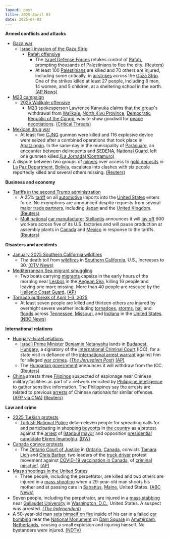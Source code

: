 ```yaml
---
layout: post
title: 2025 April 03
date: 2025-04-03
---
```



**Armed conflicts and attacks**

* [Gaza war](https://en.wikipedia.org/wiki/Gaza_war "Gaza war")
  + [Israeli invasion of the Gaza Strip](https://en.wikipedia.org/wiki/Israeli_invasion_of_the_Gaza_Strip "Israeli invasion of the Gaza Strip")
    - [Rafah offensive](https://en.wikipedia.org/wiki/Rafah_offensive "Rafah offensive")
      * The [Israel Defense Forces](https://en.wikipedia.org/wiki/Israel_Defense_Forces "Israel Defense Forces") retakes control of [Rafah](https://en.wikipedia.org/wiki/Rafah "Rafah"), prompting thousands of [Palestinians](https://en.wikipedia.org/wiki/Palestinians "Palestinians") to flee the city. [(Reuters)](https://www.reuters.com/world/middle-east/hundreds-thousands-flee-israel-seizes-rafah-new-gaza-security-zone-2025-04-03/)
      * At least 100 [Palestinians](https://en.wikipedia.org/wiki/Palestinians "Palestinians") are killed and 70 others are injured, including some critically, in [airstrikes](https://en.wikipedia.org/wiki/Airstrike "Airstrike") across the [Gaza Strip](https://en.wikipedia.org/wiki/Gaza_Strip "Gaza Strip"). One of the strikes killed at least 27 people, including 8 men, 14 women, and 5 children, at a sheltering school in the north. [(AP News)](https://apnews.com/article/israel-gaza-hamas-strike-casualties-76c88384839a9ac71c87f0045278c385)
* [M23 campaign](https://en.wikipedia.org/wiki/M23_campaign_%282022%E2%80%93present%29 "M23 campaign (2022–present)")
  + [2025 Walikale offensive](https://en.wikipedia.org/wiki/2025_Walikale_offensive "2025 Walikale offensive")
    - [M23](https://en.wikipedia.org/wiki/March_23_Movement "March 23 Movement") spokesperson Lawrence Kanyuka claims that the group's withdrawal from [Walikale](https://en.wikipedia.org/wiki/Walikale "Walikale"), [North Kivu Province](https://en.wikipedia.org/wiki/North_Kivu_Province "North Kivu Province"), [Democratic Republic of the Congo](https://en.wikipedia.org/wiki/Democratic_Republic_of_the_Congo "Democratic Republic of the Congo"), was to show goodwill for [peace negotiations](https://en.wikipedia.org/wiki/Peace_negotiations "Peace negotiations"). [(Critical Threats)](https://www.criticalthreats.org/briefs/congo-war-security-review/congo-war-security-review-april-3-2025#_edn5a8850a81da37df564dcd4df35bbe9211)
* [Mexican drug war](https://en.wikipedia.org/wiki/Mexican_drug_war "Mexican drug war")
  + At least five [CJNG](https://en.wikipedia.org/wiki/CJNG "CJNG") gunmen were killed and 116 explosive device were seized after a combined operations that took place in [Apatzingán](https://en.wikipedia.org/wiki/Apatzing%C3%A1n "Apatzingán"). In the same day in the municipality of [Parácuaro](https://en.wikipedia.org/wiki/Par%C3%A1cuaro "Parácuaro"), an encounter between delincuents and [SEDENA](https://en.wikipedia.org/wiki/Secretariat_of_National_Defense "Secretariat of National Defense"), [National Guard](https://en.wikipedia.org/wiki/National_Guard_%28Mexico%29 "National Guard (Mexico)"), left one gunmen killed.[(La Jornada)](https://www.jornada.com.mx/noticia/2025/04/03/estados/abate-el-ejercito-a-cinco-pistoleros-en-apatzingan)[(Contramuro)](https://www.contramuro.com/gatillero-abatido-enfrentamiento-paracuaro/)
* A dispute between two groups of [miners](https://en.wikipedia.org/wiki/Miner "Miner") over access to [gold deposits](https://en.wikipedia.org/wiki/Gold "Gold") in [La Paz Department](https://en.wikipedia.org/wiki/La_Paz_Department_%28Bolivia%29 "La Paz Department (Bolivia)"), [Bolivia](https://en.wikipedia.org/wiki/Bolivia "Bolivia"), escalates into clashes with six people reportedly killed and several others missing. [(Reuters)](https://www.reuters.com/world/americas/bolivia-wildcat-mining-clash-sees-explosions-six-reported-dead-2025-04-03/)

**Business and economy**

* [Tariffs in the second Trump administration](https://en.wikipedia.org/wiki/Tariffs_in_the_second_Trump_administration "Tariffs in the second Trump administration")
  + A 25% [tariff](https://en.wikipedia.org/wiki/Tariff "Tariff") on all [automotive](https://en.wikipedia.org/wiki/Automotive_industry "Automotive industry") imports into the [United States](https://en.wikipedia.org/wiki/United_States "United States") enters force. No exemptions are announced despite requests from several [major trade partners](https://en.wikipedia.org/wiki/List_of_countries_by_leading_trade_partners "List of countries by leading trade partners"), including [Japan](https://en.wikipedia.org/wiki/Japan "Japan") and the [United Kingdom](https://en.wikipedia.org/wiki/United_Kingdom "United Kingdom"). [(Reuters)](https://www.reuters.com/world/us/trump-25-automobile-tariffs-due-take-effect-1201-am-et-april-3-federal-register-2025-04-02/)
  + [Multinational](https://en.wikipedia.org/wiki/Multinational_corporation "Multinational corporation") [car manufacturer](https://en.wikipedia.org/wiki/Automotive_industry "Automotive industry") [Stellantis](https://en.wikipedia.org/wiki/Stellantis "Stellantis") announces it will [lay off](https://en.wikipedia.org/wiki/Layoff "Layoff") 900 workers across five of its U.S. factories and will pause production at assembly plants in [Canada](https://en.wikipedia.org/wiki/Canada "Canada") and [Mexico](https://en.wikipedia.org/wiki/Mexico "Mexico") in response to the tariffs. [(Reuters)](https://www.reuters.com/business/autos-transportation/stellantis-says-will-temporarily-lay-off-900-us-workers-following-tariff-2025-04-03/)

**Disasters and accidents**

* [January 2025 Southern California wildfires](https://en.wikipedia.org/wiki/January_2025_Southern_California_wildfires "January 2025 Southern California wildfires")
  + The death toll from [wildfires](https://en.wikipedia.org/wiki/Wildfire "Wildfire") in [Southern California](https://en.wikipedia.org/wiki/Southern_California "Southern California"), U.S., increases to 30. [(CTV News)](https://www.ctvnews.ca/world/article/death-toll-from-the-wildfires-that-tore-through-the-los-angeles-area-reaches-30/)
* [Mediterranean Sea migrant smuggling](https://en.wikipedia.org/wiki/Mediterranean_Sea_migrant_smuggling "Mediterranean Sea migrant smuggling")
  + Two boats carrying [migrants](https://en.wikipedia.org/wiki/Illegal_immigration "Illegal immigration") capsize in the early hours of the morning near [Lesbos](https://en.wikipedia.org/wiki/Lesbos "Lesbos") in the [Aegean Sea](https://en.wikipedia.org/wiki/Aegean_Sea "Aegean Sea"), killing 16 people and leaving one more missing. More than 40 people are rescued by the [Hellenic Coast Guard](https://en.wikipedia.org/wiki/Hellenic_Coast_Guard "Hellenic Coast Guard"). [(AP)](https://apnews.com/article/migration-greece-capsize-lesbos-f8b58302de27e3a819b0bad02b32b28f)
* [Tornado outbreak of April 1–3, 2025](https://en.wikipedia.org/wiki/Tornado_outbreak_of_April_1%E2%80%933%2C_2025 "Tornado outbreak of April 1–3, 2025")
  + At least seven people are killed and thirteen others are injured by overnight severe weather including [tornadoes](https://en.wikipedia.org/wiki/Tornado "Tornado"), [storms](https://en.wikipedia.org/wiki/Storm "Storm"), [hail](https://en.wikipedia.org/wiki/Hail "Hail") and [floods](https://en.wikipedia.org/wiki/Flood "Flood") across [Tennessee](https://en.wikipedia.org/wiki/Tennessee "Tennessee"), [Missouri](https://en.wikipedia.org/wiki/Missouri "Missouri"), and [Indiana](https://en.wikipedia.org/wiki/Indiana "Indiana") in the [United States](https://en.wikipedia.org/wiki/United_States "United States"). [(NBC News)](https://www.nbcnews.com/weather/floods/live-blog/severe-weather-live-updates-life-threatening-catastrophic-flash-floodi-rcna199446)

**International relations**

* [Hungary–Israel relations](https://en.wikipedia.org/wiki/Hungary%E2%80%93Israel_relations "Hungary–Israel relations")
  + [Israeli Prime Minister](https://en.wikipedia.org/wiki/Prime_Minister_of_Israel "Prime Minister of Israel") [Benjamin Netanyahu](https://en.wikipedia.org/wiki/Benjamin_Netanyahu "Benjamin Netanyahu") lands in [Budapest, Hungary](https://en.wikipedia.org/wiki/Budapest "Budapest"), a signatory of the [International Criminal Court](https://en.wikipedia.org/wiki/International_Criminal_Court "International Criminal Court") (ICC), for a state visit in defiance of the [international arrest warrant](https://en.wikipedia.org/wiki/International_Criminal_Court_arrest_warrants_for_Israeli_leaders "International Criminal Court arrest warrants for Israeli leaders") against him for alleged [war crimes](https://en.wikipedia.org/wiki/War_crime "War crime"). [(*The Jerusalem Post*)](https://www.jpost.com/breaking-news/article-848634) [(AP)](https://apnews.com/article/netanyahu-visits-hungary-despite-international-arrest-warrant-d3ce4f986adbff6c324b8ef86261731e)
  + The [Hungarian government](https://en.wikipedia.org/wiki/Government_of_Hungary "Government of Hungary") announces it will withdraw from the ICC. [(Reuters)](https://www.reuters.com/world/hungary-says-it-is-withdrawing-icc-israeli-leader-visits-2025-04-03/)
* [China](https://en.wikipedia.org/wiki/China "China") arrests three [Filipinos](https://en.wikipedia.org/wiki/Filipinos "Filipinos") suspected of espionage near Chinese military facilities as part of a network recruited by [Philippine intelligence](https://en.wikipedia.org/wiki/National_Intelligence_Coordinating_Agency "National Intelligence Coordinating Agency") to gather sensitive information. The Philippines say the arrests are related to previous [arrests](https://en.wikipedia.org/wiki/2025_China%E2%80%93Philippine_espionage_cases "2025 China–Philippine espionage cases") of Chinese nationals for similar offences. [(AFP via CNA)](https://www.channelnewsasia.com/east-asia/china-arrests-filipinos-suspected-spying-5041696) [(Reuters)](https://www.reuters.com/world/asia-pacific/philippines-alarmed-over-china-arrest-alleged-filipino-spies-2025-04-05/)

**Law and crime**

* [2025 Turkish protests](https://en.wikipedia.org/wiki/2025_Turkish_protests "2025 Turkish protests")
  + [Turkish National Police](https://en.wikipedia.org/wiki/General_Directorate_of_Security_%28Turkey%29 "General Directorate of Security (Turkey)") detain eleven people for spreading calls for and participating in shopping [boycotts](https://en.wikipedia.org/wiki/Boycott "Boycott") in [the country](https://en.wikipedia.org/wiki/Turkey "Turkey") as a protest against the [arrest](https://en.wikipedia.org/wiki/Arrest_of_Ekrem_%C4%B0mamo%C4%9Flu "Arrest of Ekrem İmamoğlu") of [Istanbul](https://en.wikipedia.org/wiki/Istanbul "Istanbul") [mayor](https://en.wikipedia.org/wiki/Mayor_of_Istanbul "Mayor of Istanbul") and opposition [presidential candidate](https://en.wikipedia.org/wiki/Next_Turkish_presidential_election "Next Turkish presidential election") [Ekrem İmamoğlu](https://en.wikipedia.org/wiki/Ekrem_%C4%B0mamo%C4%9Flu "Ekrem İmamoğlu"). [(DW)](https://www.dw.com/en/turkey-detains-11-people-for-pro-government-business-boycott-calls/a-72124660)
* [Canada convoy protests](https://en.wikipedia.org/wiki/Canada_convoy_protests "Canada convoy protests")
  + The [Ontario Court of Justice](https://en.wikipedia.org/wiki/Ontario_Court_of_Justice "Ontario Court of Justice") in [Ontario](https://en.wikipedia.org/wiki/Ontario "Ontario"), [Canada](https://en.wikipedia.org/wiki/Canada "Canada"), convicts [Tamara Lich](https://en.wikipedia.org/wiki/Tamara_Lich "Tamara Lich") and [Chris Barber](https://en.wikipedia.org/wiki/Christopher_John_Barber "Christopher John Barber"), two leaders of the [truck driver](https://en.wikipedia.org/wiki/Truck_driver "Truck driver") protest movement against [COVID-19 vaccination in Canada](https://en.wikipedia.org/wiki/COVID-19_vaccination_in_Canada "COVID-19 vaccination in Canada"), of [criminal mischief](https://en.wikipedia.org/wiki/Mischief "Mischief"). [(AP)](https://apnews.com/article/canada-trucker-protests-organizers-guilty-a45b9c16148a1453f290b86350fea795)
* [Mass shootings in the United States](https://en.wikipedia.org/wiki/Mass_shootings_in_the_United_States "Mass shootings in the United States")
  + Three people, including the perpetrator, are killed and two others are injured in a [mass shooting](https://en.wikipedia.org/wiki/Mass_shooting "Mass shooting") when a 29-year-old man shoots his mother and at passing cars in [Sabattus](https://en.wikipedia.org/wiki/Sabattus%2C_Maine "Sabattus, Maine"), [Maine](https://en.wikipedia.org/wiki/Maine "Maine"), United States. [(ABC News)](https://www.wmtw.com/article/sabattus-maine-deadly-shooting-man-kills-mother-passerby/64378039)
* Seven people, including the perpetrator, are injured in a [mass stabbing](https://en.wikipedia.org/wiki/Mass_stabbing "Mass stabbing") near [Gallaudet University](https://en.wikipedia.org/wiki/Gallaudet_University "Gallaudet University") in [Washington, D.C.](https://en.wikipedia.org/wiki/Washington%2C_D.C. "Washington, D.C."), United States. A suspect was arrested. [(*The Independent*)](https://www.independent.co.uk/news/world/americas/crime/washington-dc-stabbing-injuries-b2727099.html)
* A 50-year-old man [sets himself on fire](https://en.wikipedia.org/wiki/Self-immolation "Self-immolation") inside of his car in a failed [car bombing](https://en.wikipedia.org/wiki/Car_bomb "Car bomb") near the [National Monument](https://en.wikipedia.org/wiki/National_Monument_%28Amsterdam%29 "National Monument (Amsterdam)") on [Dam Square](https://en.wikipedia.org/wiki/Dam_Square "Dam Square") in [Amsterdam](https://en.wikipedia.org/wiki/Amsterdam "Amsterdam"), [Netherlands](https://en.wikipedia.org/wiki/Netherlands "Netherlands"), causing a small explosion and injuring himself. No bystanders were injured. [(NDTV)](https://www.ndtv.com/world-news/video-moment-car-exploded-in-iconic-amsterdam-square-8079954)
